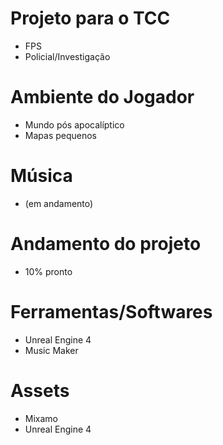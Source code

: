 # Projeto para o TCC
* FPS 
* Policial/Investigação

# Ambiente do Jogador
* Mundo pós apocalíptico 
* Mapas pequenos 

# Música
* (em andamento)

# Andamento do projeto
* 10% pronto 

# Ferramentas/Softwares
* Unreal Engine 4
* Music Maker

# Assets
* Mixamo
* Unreal Engine 4
